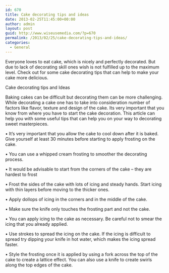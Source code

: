 ```yaml
---
id: 670
title: Cake decorating tips and ideas
date: 2013-02-25T11:45:00+00:00
author: admin
layout: post
guid: http://www.wiseusemedia.com/?p=670
permalink: /2013/02/25/cake-decorating-tips-and-ideas/
categories:
  - General
---
```

Everyone loves to eat cake, which is nicely and perfectly decorated. But due to lack of decorating skill ones wish is not fulfilled up to the maximum level. Check out for some cake decorating tips that can help to make your cake more delicious.

Cake decorating tips and Ideas
  
Baking cakes can be difficult but decorating them can be more challenging. While decorating a cake one has to take into consideration number of factors like flavor, texture and design of the cake. Its very important that you know from where you have to start the cake decoration. This article can help you with some useful tips that can help you on your way to decorating sweet masterpieces.

• It’s very important that you allow the cake to cool down after it is baked. Give yourself at least 30 minutes before starting to apply frosting on the cake.
  
• You can use a whipped cream frosting to smoother the decorating process.
  
• It would be advisable to start from the corners of the cake &#8211; they are hardest to frost
  
• Frost the sides of the cake with lots of icing and steady hands. Start icing with thin layers before moving to the thicker ones.
  
• Apply dollops of icing in the corners and in the middle of the cake.
  
• Make sure the knife only touches the frosting part and not the cake.
  
• You can apply icing to the cake as necessary. Be careful not to smear the icing that you already applied.
  
• Use strokes to spread the icing on the cake. If the icing is difficult to spread try dipping your knife in hot water, which makes the icing spread faster.
  
• Style the frosting once it is applied by using a fork across the top of the cake to create a lattice effect. You can also use a knife to create swirls along the top edges of the cake.
